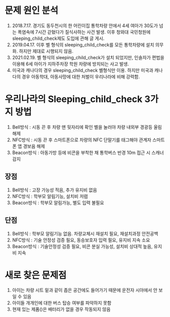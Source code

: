 # 문제 원인 분석

1. 2018.7.17. 경기도 동두천시의 한 어린이집 통학차량 안에서 4세 여아가 30도가 넘는 폭염속에 7시간 갇혔다가 질식사하는 사건 발생. 이후 청와대 국민청원에 sleeping_child_check제도 도입에 관해 글 게시.
2. 2019.04.17. 이후 벨 형식의 sleeping_child_check를 모든 통학차량에 설치 의무화. 하지만 제대로 시행되지 않음.
3. 2021.02.19. 벨 형식의 sleeping_child_check가 설치 되었지만, 인솔자가 편법을 이용해 6세 아이가 지하주차장 학원 차량에 방치되는 사고 발생.
4. 미국과 캐나다의 경우 sleeping_child_check 벨형식만 이용. 하지만 미국과 캐나다의 경우 아동학대, 아동사망에 대한 처벌이 우리나라에 비해 강력함.

# 우리나라의 Sleeping_child_check 3가지 방법

1. Bell방식 : 시동 끈 후 차량 맨 뒷자리에 확인 벨을 눌러야 차량 내외부 경광등 울림 해제
2. NFC방식 : 시동 끈 후 스마트폰으로 차량의 NFC 단말기를 태그해야 관계자 스마트폰 앱 경보음 해제
3. Beacon방식 : 아동가방 등에 비콘을 부착한 채 통학버스 반경 10m 접근 시 스캐너 감지

## 장점
1. Bell방식 : 고장 가능성 적음, 추가 유지비 없음
2. NFC방식 : 학부모 알림기능, 설치비 저렴
3. Beacon방식 : 학부모 알림가능, 별도 입력 불필요

## 단점
1. Bell방식 : 학부모 알림기능 없음. 차량교체시 재설치 필요, 재설치과정 안전공백
2. NFC방식 : 기술 안정성 검증 필요, 동승보호자 입력 필요, 유지비 지속 소요
3. Beacon방식 : 기술안정성 검증 필요, 비콘 분실 가능성, 설치비 상대적 높음, 유지비 지속 

# 새로 찾은 문제점

1. 아이는 차량 시트 밑과 같이 좁은 공간에도 들어가기 때문에 운전자 시야에서 안 보일 수 있음
2. 아이들 개개인에 대한 버스 탑승 여부를 파악하지 못함
3. 현재 있는 제품()은 배터리가 없을 경우 작동되지 않음
